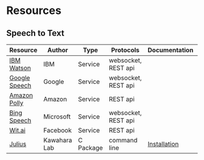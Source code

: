 # Resources

## Speech to Text
<table>
<thead>
<tr><th>Resource                                                                                                                                                                                                                     </th><th>Author      </th><th>Type     </th><th>Protocols          </th><th>Documentation                                                                                     </th><th>Price  </th><th>Coverage  </th></tr>
</thead>
<tbody>
<tr><td><a href="https://console.ng.bluemix.net/catalog/services/speech-to-text">IBM Watson</a>                                                                                                                                      </td><td>IBM         </td><td>Service  </td><td>websocket, REST api</td><td>                                                                                                  </td><td>       </td><td>          </td></tr>
<tr><td><a href="https://cloud.google.com/speech/">Google Speech</a>                                                                                                                                                                 </td><td>Google      </td><td>Service  </td><td>websocket, REST api</td><td>                                                                                                  </td><td>       </td><td>          </td></tr>
<tr><td><a href="https://console.aws.amazon.com/polly/">Amazon Polly</a>                                                                                                                                                             </td><td>Amazon      </td><td>Service  </td><td>REST api           </td><td>                                                                                                  </td><td>       </td><td>          </td></tr>
<tr><td><a href="https://azure.microsoft.com/en-us/services/cognitive-services/">Bing Speech</a>                                                                                                                                     </td><td>Microsoft   </td><td>Service  </td><td>websocket, REST api</td><td>                                                                                                  </td><td>       </td><td>          </td></tr>
<tr><td><a href="https://wit.ai/docs/http/20170307#post—speech-link">Wit.ai</a>                                                                                                                                                      </td><td>Facebook    </td><td>Service  </td><td>REST api           </td><td>                                                                                                  </td><td>       </td><td>          </td></tr>
<tr><td><a href="https://github.com/julius-speech/julius" title="Julius is an open-source, high-performance large vocabulary continuous speech recognition (LVCSR) engine for speech-related researchs and developments. ">Julius</a></td><td>Kawahara Lab</td><td>C Package</td><td>command line       </td><td><a href="https://jasperproject.github.io/documentation/configuration/#julius-stt">Installation</a></td><td>-      </td><td>          </td></tr>
</tbody>
</table>
